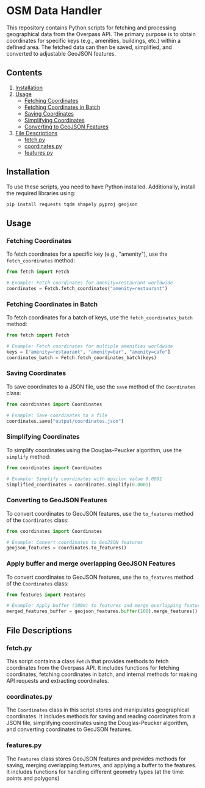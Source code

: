 # OSM Data Handler

This repository contains Python scripts for fetching and processing geographical data from the Overpass API. The primary purpose is to obtain coordinates for specific keys (e.g., amenities, buildings, etc.) within a defined area. The fetched data can then be saved, simplified, and converted to adjustable GeoJSON features.

## Contents
1. [Installation](#installation)
2. [Usage](#usage)
   - [Fetching Coordinates](#fetching-coordinates)
   - [Fetching Coordinates in Batch](#fetching-coordinates-in-batch)
   - [Saving Coordinates](#saving-coordinates)
   - [Simplifying Coordinates](#simplifying-coordinates)
   - [Converting to GeoJSON Features](#converting-to-geojson-features)
3. [File Descriptions](#file-descriptions)
   - [fetch.py](#fetchpy)
   - [coordinates.py](#coordinatespy)
   - [features.py](#featurespy)

## Installation

To use these scripts, you need to have Python installed. Additionally, install the required libraries using:

```bash
pip install requests tqdm shapely pyproj geojson
```

## Usage

### Fetching Coordinates

To fetch coordinates for a specific key (e.g., "amenity"), use the `fetch_coordinates` method:

```python
from fetch import Fetch

# Example: Fetch coordinates for amenity=restaurant worldwide
coordinates = Fetch.fetch_coordinates("amenity=restaurant")
```

### Fetching Coordinates in Batch

To fetch coordinates for a batch of keys, use the `fetch_coordinates_batch` method:

```python
from fetch import Fetch

# Example: Fetch coordinates for multiple amenities worldwide
keys = ["amenity=restaurant", "amenity=bar", "amenity=cafe"]
coordinates_batch = Fetch.fetch_coordinates_batch(keys)
```

### Saving Coordinates

To save coordinates to a JSON file, use the `save` method of the `Coordinates` class:

```python
from coordinates import Coordinates

# Example: Save coordinates to a file
coordinates.save("output/coordinates.json")
```

### Simplifying Coordinates

To simplify coordinates using the Douglas-Peucker algorithm, use the `simplify` method:

```python
from coordinates import Coordinates

# Example: Simplify coordinates with epsilon value 0.0001
simplified_coordinates = coordinates.simplify(0.0001)
```

### Converting to GeoJSON Features

To convert coordinates to GeoJSON features, use the `to_features` method of the `Coordinates` class:

```python
from coordinates import Coordinates

# Example: Convert coordinates to GeoJSON features
geojson_features = coordinates.to_features()
```

### Apply buffer and merge overlapping GeoJSON Features

To convert coordinates to GeoJSON features, use the `to_features` method of the `Coordinates` class:

```python
from features import Features

# Example: Apply buffer (100m) to features and merge overlapping features
merged_features_buffer = geojson_features.buffer(100).merge_features()
```

## File Descriptions

### fetch.py

This script contains a class `Fetch` that provides methods to fetch coordinates from the Overpass API. It includes functions for fetching coordinates, fetching coordinates in batch, and internal methods for making API requests and extracting coordinates.

### coordinates.py

The `Coordinates` class in this script stores and manipulates geographical coordinates. It includes methods for saving and reading coordinates from a JSON file, simplifying coordinates using the Douglas-Peucker algorithm, and converting coordinates to GeoJSON features.

### features.py

The `Features` class stores GeoJSON features and provides methods for saving, merging overlapping features, and applying a buffer to the features. It includes functions for handling different geometry types (at the time: points and polygons)
